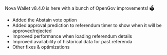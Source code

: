 Nova Wallet v8.4.0 is here with a bunch of OpenGov improvements! 🗳️

* Added the Abstain vote option 
* Added approval prediction to referendum timer to show when it will be approved/rejected
* Improved performance when loading referendum details
* Improved availability of historical data for past referenda
* Other fixes & optimizations
